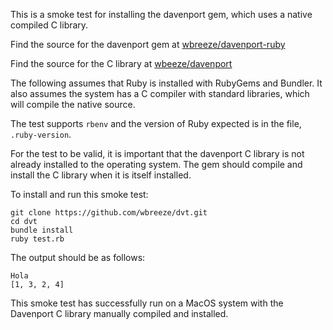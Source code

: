 This is a smoke test for installing the davenport gem,
which uses a native compiled C library.

Find the source for the davenport gem at
[wbreeze/davenport-ruby](https://github.com/wbreeze/davenport-ruby)

Find the source for the C library at
[wbeeze/davenport](https://github.com/wbreeze/davenport)

The following assumes that Ruby is installed with RubyGems and Bundler.
It also assumes the system has a C compiler with standard libraries,
which will compile the native source.

The test supports `rbenv` and the version of Ruby expected is in the
file, `.ruby-version`.

For the test to be valid, it is important that the davenport C library
is not already installed to the operating system. The gem should compile
and install the C library when it is itself installed.

To install and run this smoke test:

    git clone https://github.com/wbreeze/dvt.git
    cd dvt
    bundle install
    ruby test.rb

The output should be as follows:

    Hola
    [1, 3, 2, 4]

This smoke test has successfully run on a MacOS system with the Davenport
C library manually compiled and installed.
